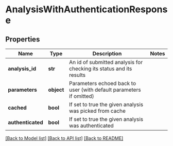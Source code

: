 # AnalysisWithAuthenticationResponse

## Properties
Name | Type | Description | Notes
------------ | ------------- | ------------- | -------------
**analysis_id** | **str** | An id of submitted analysis for checking its status and its results  |
**parameters** | **object** | Parameters echoed back to user (with default parameters if omitted)  |
**cached** | **bool** | If set to true the given analysis was picked from cache  |
**authenticated** | **bool** | If set to true the given analysis was authenticated  |

[[Back to Model list]](../README.md#documentation-for-models) [[Back to API list]](../README.md#documentation-for-api-endpoints) [[Back to README]](../README.md)

